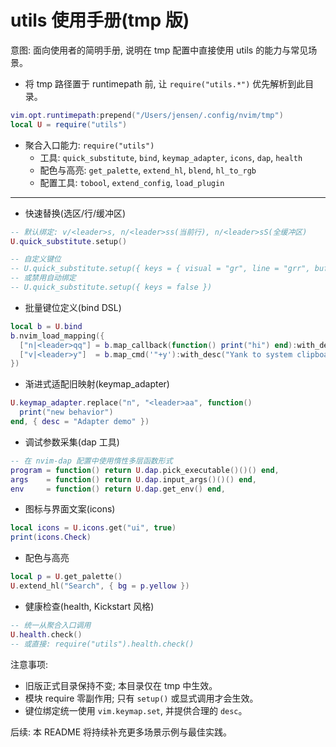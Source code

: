 # utils 使用手册(tmp 版)

意图: 面向使用者的简明手册, 说明在 tmp 配置中直接使用 utils 的能力与常见场景。

- 将 tmp 路径置于 runtimepath 前, 让 `require("utils.*")` 优先解析到此目录。

```lua
vim.opt.runtimepath:prepend("/Users/jensen/.config/nvim/tmp")
local U = require("utils")
```

- 聚合入口能力: `require("utils")`
    - 工具: `quick_substitute`, `bind`, `keymap_adapter`, `icons`, `dap`, `health`
    - 配色与高亮: `get_palette`, `extend_hl`, `blend`, `hl_to_rgb`
    - 配置工具: `tobool`, `extend_config`, `load_plugin`

---

- 快速替换(选区/行/缓冲区)

```lua
-- 默认绑定: v/<leader>s, n/<leader>ss(当前行), n/<leader>sS(全缓冲区)
U.quick_substitute.setup()

-- 自定义键位
-- U.quick_substitute.setup({ keys = { visual = "gr", line = "grr", buffer = "grR" } })
-- 或禁用自动绑定
-- U.quick_substitute.setup({ keys = false })
```

- 批量键位定义(bind DSL)

```lua
local b = U.bind
b.nvim_load_mapping({
  ["n|<leader>qq"] = b.map_callback(function() print("hi") end):with_desc("Demo"),
  ["v|<leader>y"]  = b.map_cmd('"+y'):with_desc("Yank to system clipboard"),
})
```

- 渐进式适配旧映射(keymap_adapter)

```lua
U.keymap_adapter.replace("n", "<leader>aa", function()
  print("new behavior")
end, { desc = "Adapter demo" })
```

- 调试参数采集(dap 工具)

```lua
-- 在 nvim-dap 配置中使用惰性多层函数形式
program = function() return U.dap.pick_executable()()() end,
args    = function() return U.dap.input_args()()() end,
env     = function() return U.dap.get_env() end,
```

- 图标与界面文案(icons)

```lua
local icons = U.icons.get("ui", true)
print(icons.Check)
```

- 配色与高亮

```lua
local p = U.get_palette()
U.extend_hl("Search", { bg = p.yellow })
```

- 健康检查(health, Kickstart 风格)

```lua
-- 统一从聚合入口调用
U.health.check()
-- 或直接: require("utils").health.check()
```

注意事项:

- 旧版正式目录保持不变; 本目录仅在 tmp 中生效。
- 模块 require 零副作用; 只有 `setup()` 或显式调用才会生效。
- 键位绑定统一使用 `vim.keymap.set`, 并提供合理的 `desc`。

后续: 本 README 将持续补充更多场景示例与最佳实践。

